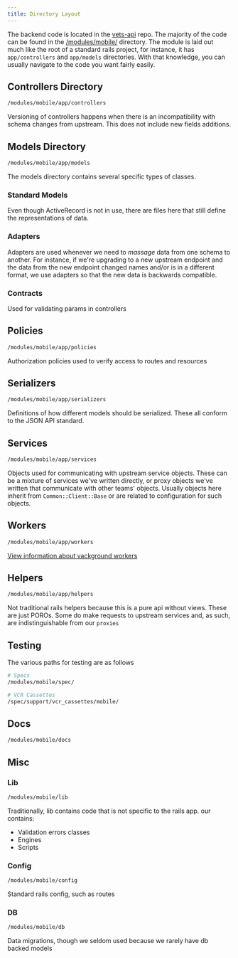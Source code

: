 ```yaml
---
title: Directory Layout
---
```


The backend code is located in the [vets-api](https://github.com/department-of-veterans-affairs/vets-api]) repo. The
majority of the code can be found in the [/modules/mobile/](https://github.com/department-of-veterans-affairs/vets-api/tree/1721381f3ca2c3ca65f5be8dbbcf4886f02e067d/modules/mobile)
directory. The module is laid out much like the root of a standard rails project, for instance, it has `app/controllers` and
`app/models` directories. With that knowledge, you can usually navigate to the code you want fairly easily.

## Controllers Directory

```bash
/modules/mobile/app/controllers  
```

Versioning of controllers happens when there is an incompatibility with schema changes from upstream. This does not
include new fields additions.

## Models Directory

```bash
/modules/mobile/app/models  
```

The models directory contains several specific types of classes.

### Standard Models

Even though ActiveRecord is not in use, there are files here that still define the representations of data.

### Adapters

Adapters are used whenever we need to _massage_ data from one schema to another. For instance, if we're upgrading to a new upstream endpoint and the data from the new endpoint changed names and/or is in a different format, we use adapters
so that the new data is backwards compatible.

### Contracts

Used for validating params in controllers

## Policies

```bash
/modules/mobile/app/policies
```

Authorization policies used to verify access to routes and resources

## Serializers

```bash
/modules/mobile/app/serializers
```

Definitions of how different models should be serialized. These all conform to the JSON API standard.

## Services

```bash
/modules/mobile/app/services
```

Objects used for communicating with upstream service objects. These can be a mixture of services we've written directly, or proxy objects we've written that communicate with other teams' objects. Usually objects here inherit from
`Common::Client::Base` or are related to configuration for such objects.

## Workers

```bash
/modules/mobile/app/workers
```

[View information about vackground workers](https://department-of-veterans-affairs.github.io/va-mobile-app/docs/Engineering/BackEnd/Architecture/BackgroundWorkersAndCaching)

## Helpers

```bash
/modules/mobile/app/helpers
```

Not traditional rails helpers because this is a pure api without views. These are just POROs. Some do make requests
to upstream services and, as such, are indistinguishable from our `proxies`

## Testing

The various paths for testing are as follows

```bash
# Specs
/modules/mobile/spec/

# VCR Cassettes
/spec/support/vcr_cassettes/mobile/
```

## Docs

```bash
/modules/mobile/docs
```

## Misc

### Lib

```bash
/modules/mobile/lib
```

Traditionally, lib contains code that is not specific to the rails app. our contains:

- Validation errors classes
- Engines
- Scripts

### Config

```bash
/modules/mobile/config
```

Standard rails config, such as routes

### DB

```bash
/modules/mobile/db
```

Data migrations, though we seldom used because we rarely have db backed models
